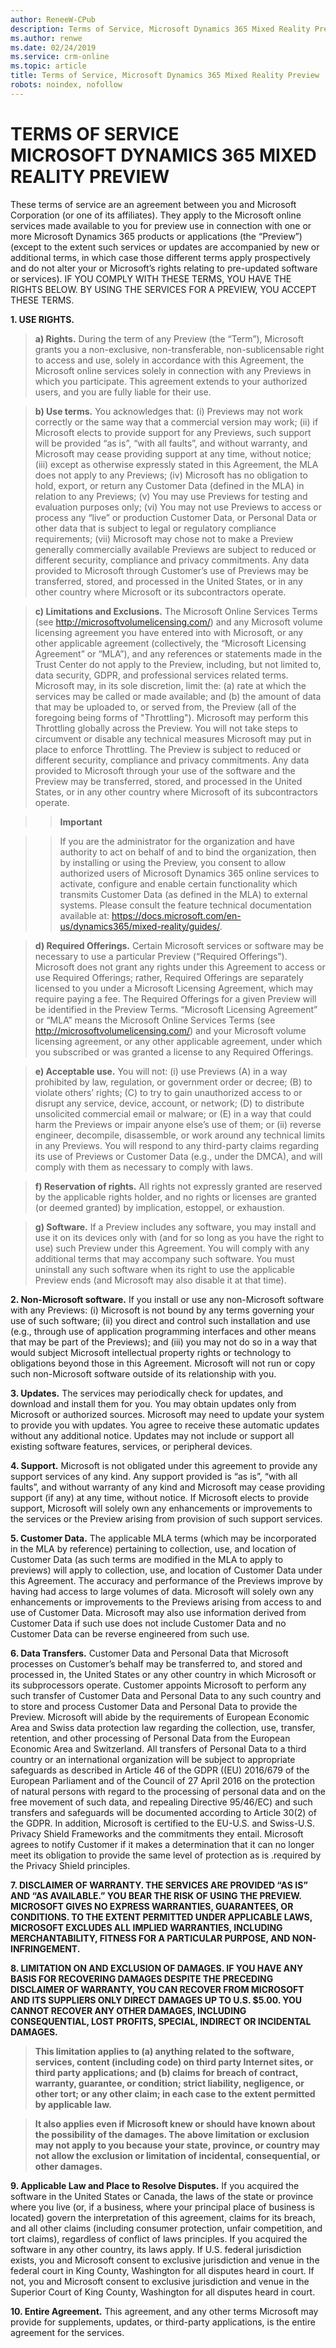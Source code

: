 ```yaml
---
author: ReneeW-CPub
description: Terms of Service, Microsoft Dynamics 365 Mixed Reality Preview
ms.author: renwe
ms.date: 02/24/2019
ms.service: crm-online
ms.topic: article
title: Terms of Service, Microsoft Dynamics 365 Mixed Reality Preview
robots: noindex, nofollow
---
```


# TERMS OF SERVICE<br>MICROSOFT DYNAMICS 365 	MIXED REALITY PREVIEW

These terms of service are an agreement between you and Microsoft Corporation (or one of its affiliates). They apply to the Microsoft online services made available to you for preview use in connection with one or more Microsoft Dynamics 365 products or applications (the “Preview”) (except to the extent such services or updates are accompanied by new or additional terms, in which case those different terms apply prospectively and do not alter your or Microsoft’s rights relating to pre-updated software or services). IF YOU COMPLY WITH THESE TERMS, YOU HAVE THE RIGHTS BELOW. BY USING THE SERVICES FOR A PREVIEW, YOU ACCEPT THESE TERMS.

**1.	USE RIGHTS.**

>**a)	Rights.** During the term of any Preview (the “Term”), Microsoft grants you a non-exclusive, non-transferable, non-sublicensable right to access and use, solely in accordance with this Agreement, the Microsoft online services solely in connection with any Previews in which you participate. This agreement extends to your authorized users, and you are fully liable for their use.

>**b)	Use terms.** You acknowledges that: (i) Previews may not work correctly or the same way that a commercial version may work; (ii) if Microsoft elects to provide support for any Previews, such support will be provided “as is”, “with all faults”, and without warranty, and Microsoft may cease providing support at any time, without notice; (iii) except as otherwise expressly stated in this Agreement, the MLA does not apply to any Previews; (iv) Microsoft has no obligation to hold, export, or return any Customer Data (defined in the MLA) in relation to any Previews; (v) You may use Previews for testing and evaluation purposes only; (vi) You may not use Previews to access or process any “live” or production Customer Data, or Personal Data or other data that is subject to legal or regulatory compliance requirements; (vii) Microsoft may chose not to make a Preview generally commercially available Previews are subject to reduced or different security, compliance and privacy commitments. Any data provided to Microsoft through Customer’s use of Previews may be transferred, stored, and processed in the United States, or in any other country where Microsoft or its subcontractors operate.

>**c)	Limitations and Exclusions.** The Microsoft Online Services Terms (see http://microsoftvolumelicensing.com/) and any Microsoft volume licensing agreement you have entered into with Microsoft, or any other applicable agreement (collectively, the “Microsoft Licensing Agreement” or “MLA”), and any references or statements made in the Trust Center do not apply to the Preview, including, but not limited to, data security, GDPR, and professional services related terms. Microsoft may, in its sole discretion, limit the: (a) rate at which the services may be called or made available; and (b) the amount of data that may be uploaded to, or served from, the Preview (all of the foregoing being forms of "Throttling"). Microsoft may perform this Throttling globally across the Preview. You will not take steps to circumvent or disable any technical measures Microsoft may put in place to enforce Throttling. The Preview is subject to reduced or different security, compliance and privacy commitments. Any data provided to Microsoft through your use of the software and the Preview may be transferred, stored, and processed in the United States, or in any other country where Microsoft of its subcontractors operate. 

>>**Important**

>>If you are the administrator for the organization and have authority to act on behalf of and to bind the organization, then by installing or using the Preview, you consent to allow authorized users of Microsoft Dynamics 365 online services to activate, configure and enable certain functionality which transmits Customer Data (as defined in the MLA) to external systems. Please consult the feature technical documentation available at: https://docs.microsoft.com/en-us/dynamics365/mixed-reality/guides/.

>**d)	 Required Offerings.** Certain Microsoft services or software may be necessary to use a particular Preview (“Required Offerings”). Microsoft does not grant any rights under this Agreement to access or use Required Offerings; rather, Required Offerings are separately licensed to you under a Microsoft Licensing Agreement, which may require paying a fee. The Required Offerings for a given Preview will be identified in the Preview Terms. “Microsoft Licensing Agreement” or “MLA” means the Microsoft Online Services Terms (see http://microsoftvolumelicensing.com/) and your Microsoft volume licensing agreement, or any other applicable agreement, under which you subscribed or was granted a license to any Required Offerings.

>**e)	Acceptable use.** You will not: (i) use Previews (A) in a way prohibited by law, regulation, or government order or decree; (B) to violate others’ rights; (C) to try to gain unauthorized access to or disrupt any service, device, account, or network; (D) to distribute unsolicited commercial email or malware; or (E) in a way that could harm the Previews or impair anyone else’s use of them; or (ii) reverse engineer, decompile, disassemble, or work around any technical limits in any Previews. You will respond to any third-party claims regarding its use of Previews or Customer Data (e.g., under the DMCA), and will comply with them as necessary to comply with laws.

>**f)	Reservation of rights.** All rights not expressly granted are reserved by the applicable rights holder, and no rights or licenses are granted (or deemed granted) by implication, estoppel, or exhaustion.

>**g)	Software.** If a Preview includes any software, you may install and use it on its devices only with (and for so long as you have the right to use) such Preview under this Agreement. You will comply with any additional terms that may accompany such software. You must uninstall any such software when its right to use the applicable Preview ends (and Microsoft may also disable it at that time).

**2.	Non-Microsoft software.** If you install or use any non-Microsoft software with any Previews: (i) Microsoft is not bound by any terms governing your use of such software; (ii) you direct and control such installation and use (e.g., through use of application programming interfaces and other means that may be part of the Previews); and (iii) you may not do so in a way that would subject Microsoft intellectual property rights or technology to obligations beyond those in this Agreement. Microsoft will not run or copy such non-Microsoft software outside of its relationship with you.

**3.	Updates.** The services may periodically check for updates, and download and install them for you. You may obtain updates only from Microsoft or authorized sources. Microsoft may need to update your system to provide you with updates. You agree to receive these automatic updates without any additional notice. Updates may not include or support all existing software features, services, or peripheral devices.

**4.	Support.** Microsoft is not obligated under this agreement to provide any support services of any kind. Any support provided is “as is”, “with all faults”, and without warranty of any kind and Microsoft may cease providing support (if any) at any time, without notice. If Microsoft elects to provide support, Microsoft will solely own any enhancements or improvements to the services or the Preview arising from provision of such support services.

**5.	Customer Data.** The applicable MLA terms (which may be incorporated in the MLA by reference) pertaining to collection, use, and location of Customer Data (as such terms are modified in the MLA to apply to previews) will apply to collection, use, and location of Customer Data under this Agreement.  The accuracy and performance of the Previews improve by having had access to large volumes of data. Microsoft will solely own any enhancements or improvements to the Previews arising from access to and use of Customer Data. Microsoft may also use information derived from Customer Data if such use does not include Customer Data and no Customer Data can be reverse engineered from such use.

**6.	Data Transfers.**  Customer Data and Personal Data that Microsoft processes on Customer’s behalf may be transferred to, and stored and processed in, the United States or any other country in which Microsoft or its subprocessors operate.  Customer appoints Microsoft to perform any such transfer of Customer Data and Personal Data to any such country and to store and process Customer Data and Personal Data to provide the Preview.  Microsoft will abide by the requirements of European Economic Area and Swiss data protection law regarding the collection, use, transfer, retention, and other processing of Personal Data from the European Economic Area and Switzerland. All transfers of Personal Data to a third country or an international organization will be subject to appropriate safeguards as described in Article 46 of the GDPR ((EU) 2016/679 of the European Parliament and of the Council of 27 April 2016 on the protection of natural persons with regard to the processing of personal data and on the free movement of such data, and repealing Directive 95/46/EC) and such transfers and safeguards will be documented according to Article 30(2) of the GDPR. In addition, Microsoft is certified to the EU-U.S. and Swiss-U.S. Privacy Shield Frameworks and the commitments they entail. Microsoft agrees to notify Customer if it makes a determination that it can no longer meet its obligation to provide the same level of protection as is .required by the Privacy Shield principles.

**7.	DISCLAIMER OF WARRANTY. THE SERVICES ARE PROVIDED “AS IS” AND “AS AVAILABLE.” YOU BEAR THE RISK OF USING THE PREVIEW. MICROSOFT GIVES NO EXPRESS WARRANTIES, GUARANTEES, OR CONDITIONS. TO THE EXTENT PERMITTED UNDER APPLICABLE LAWS, MICROSOFT EXCLUDES ALL IMPLIED WARRANTIES, INCLUDING MERCHANTABILITY, FITNESS FOR A PARTICULAR PURPOSE, AND NON-INFRINGEMENT.**

**8.	LIMITATION ON AND EXCLUSION OF DAMAGES. IF YOU HAVE ANY BASIS FOR RECOVERING DAMAGES DESPITE THE PRECEDING DISCLAIMER OF WARRANTY, YOU CAN RECOVER FROM MICROSOFT AND ITS SUPPLIERS ONLY DIRECT DAMAGES UP TO U.S. $5.00. YOU CANNOT RECOVER ANY OTHER DAMAGES, INCLUDING CONSEQUENTIAL, LOST PROFITS, SPECIAL, INDIRECT OR INCIDENTAL DAMAGES.**

>**This limitation applies to (a) anything related to the software, services, content (including code) on third party Internet sites, or third party applications; and (b) claims for breach of contract, warranty, guarantee, or condition; strict liability, negligence, or other tort; or any other claim; in each case to the extent permitted by applicable law.**

>**It also applies even if Microsoft knew or should have known about the possibility of the damages. The above limitation or exclusion may not apply to you because your state, province, or country may not allow the exclusion or limitation of incidental, consequential, or other damages.**

**9.	Applicable Law and Place to Resolve Disputes.** If you acquired the software in the United States or Canada, the laws of the state or province where you live (or, if a business, where your principal place of business is located) govern the interpretation of this agreement, claims for its breach, and all other claims (including consumer protection, unfair competition, and tort claims), regardless of conflict of laws principles. If you acquired the software in any other country, its laws apply. If U.S. federal jurisdiction exists, you and Microsoft consent to exclusive jurisdiction and venue in the federal court in King County, Washington for all disputes heard in court. If not, you and Microsoft consent to exclusive jurisdiction and venue in the Superior Court of King County, Washington for all disputes heard in court.

**10.	Entire Agreement.** This agreement, and any other terms Microsoft may provide for supplements, updates, or third-party applications, is the entire agreement for the services.


